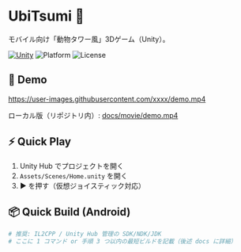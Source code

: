 # UbiTsumi 🐾
モバイル向け「動物タワー風」3Dゲーム（Unity）。

[![Unity](https://img.shields.io/badge/Unity-6000.0.48f1-blue?logo=unity)](#)
![Platform](https://img.shields.io/badge/Platform-Android-lightgrey)
![License](https://img.shields.io/badge/License-MIT-green)

## 🎥 Demo
<!-- A: GitHubにMP4を直接（編集画面へドラッグ&ドロップでURLが入る） -->
https://user-images.githubusercontent.com/xxxx/demo.mp4

ローカル版（リポジトリ内）: [docs/movie/demo.mp4](docs/movie/demo.mp4)
<!-- B: YouTube版（軽量）
[![Watch the demo](https://img.youtube.com/vi/VIDEO_ID/hqdefault.jpg)](https://youtu.be/VIDEO_ID)
-->
<!-- C: GIF版 -->
<!-- ![gameplay](docs/images/demo.gif) -->

## ⚡ Quick Play
1. Unity Hub でプロジェクトを開く  
2. `Assets/Scenes/Home.unity` を開く  
3. ▶ を押す（仮想ジョイスティック対応）

## 📦 Quick Build (Android)
```bash
# 推奨: IL2CPP / Unity Hub 管理の SDK/NDK/JDK
# ここに 1 コマンド or 手順 3 つ以内の最短ビルドを記載（後述 docs に詳細）
